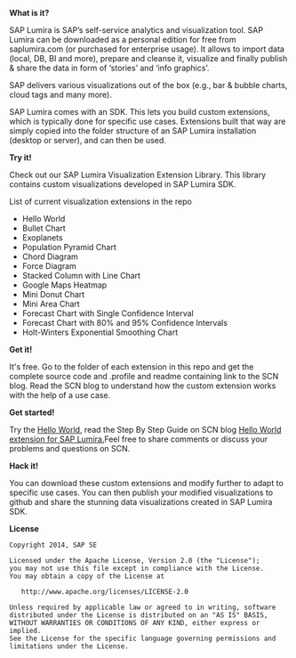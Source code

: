 **What is it?**

SAP
Lumira is SAP’s self-service analytics and visualization tool. SAP Lumira can
be downloaded as a personal edition for free from saplumira.com (or purchased
for enterprise usage). It allows to import data (local, DB, BI and more),
prepare and cleanse it, visualize and finally publish & share the data in
form of ‘stories’ and ‘info graphics’.

SAP delivers various visualizations out of the box (e.g., bar & bubble charts,
cloud tags and many more). 

SAP Lumira comes with an SDK. This lets you build custom extensions, which is
typically done for specific use cases. Extensions built that way are simply
copied into the folder structure of an SAP Lumira installation (desktop or
server), and can then be used.


**Try it!**

Check out our SAP Lumira Visualization Extension Library. This library contains custom visualizations developed in SAP Lumira SDK. 

List of current visualization extensions in the repo

* Hello World
* Bullet Chart
* Exoplanets
* Population Pyramid Chart
* Chord Diagram
* Force Diagram
* Stacked Column with Line Chart
* Google Maps Heatmap
* Mini Donut Chart
* Mini Area Chart
* Forecast Chart with Single Confidence Interval
* Forecast Chart with 80% and 95% Confidence Intervals
* Holt-Winters Exponential Smoothing Chart

**Get it!**

It's free. Go to the folder of each extension in this repo and get the complete source code and .profile
and readme containing link to the SCN blog. Read the SCN blog to understand how the
custom extension works with the help of a use case.

**Get started!**

Try the [Hello World](https://github.com/SAP/lumira-extension-viz/tree/master/HelloWorld), read the Step By Step Guide on SCN blog [Hello World extension for SAP Lumira.](http://scn.sap.com/community/lumira/blog/2013/12/19/hello-world-extension-for-sap-lumira)Feel
free to share comments or discuss your problems and questions on SCN.

**Hack it!**

You can download these custom extensions and modify further to adapt to specific use cases. You can then publish your
modified visualizations to github and share the stunning data visualizations created in SAP Lumira SDK.


**License**


    Copyright 2014, SAP SE

    Licensed under the Apache License, Version 2.0 (the "License");
    you may not use this file except in compliance with the License.
    You may obtain a copy of the License at

       http://www.apache.org/licenses/LICENSE-2.0

    Unless required by applicable law or agreed to in writing, software
    distributed under the License is distributed on an "AS IS" BASIS,
    WITHOUT WARRANTIES OR CONDITIONS OF ANY KIND, either express or implied.
    See the License for the specific language governing permissions and
    limitations under the License.

 [1]: https://github.com/SAP/httpaccess-dae-lumira

